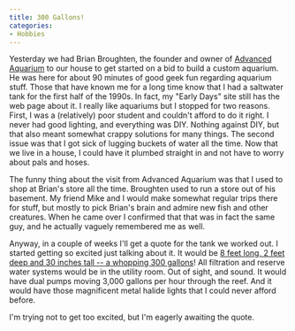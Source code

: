 ```yaml
---
title: 300 Gallons!
categories:
- Hobbies
---
```


Yesterday we had Brian Broughten, the founder and owner of [Advanced Aquarium](http://www.advancedaquarium.com/) to our house to get started on a bid to build a custom aquarium. He was here for about 90 minutes of good geek fun regarding aquarium stuff. Those that have known me for a long time know that I had a saltwater tank for the first half of the 1990s. In fact, my "Early Days" site still has the web page about it. I really like aquariums but I stopped for two reasons. First, I was a (relatively) poor student and couldn't afford to do it right. I never had good lighting, and everything was DIY. Nothing against DIY, but that also meant somewhat crappy solutions for many things. The second issue was that I got sick of lugging buckets of water all the time. Now that we live in a house, I could have it plumbed straight in and not have to worry about pals and hoses.

The funny thing about the visit from Advanced Aquarium was that I used to shop at Brian's store all the time. Broughten used to run a store out of his basement. My friend Mike and I would make somewhat regular trips there for stuff, but mostly to pick Brian's brain and admire new fish and other creatures. When he came over I confirmed that that was in fact the same guy, and he actually vaguely remembered me as well.

Anyway, in a couple of weeks I'll get a quote for the tank we worked out. I started getting so excited just talking about it. It would be [8 feet long, 2 feet deep and 30 inches tall -- a whopping 300 gallons](http://www.google.com/search?hl=en&lr=&q=8+feet+*+2+feet+*+30+inches+to+gallons&btnG=Search)! All filtration and reserve water systems would be in the utility room. Out of sight, and sound. It would have dual pumps moving 3,000 gallons per hour through the reef. And it would have those magnificent metal halide lights that I could never afford before.

I'm trying not to get too excited, but I'm eagerly awaiting the quote.
